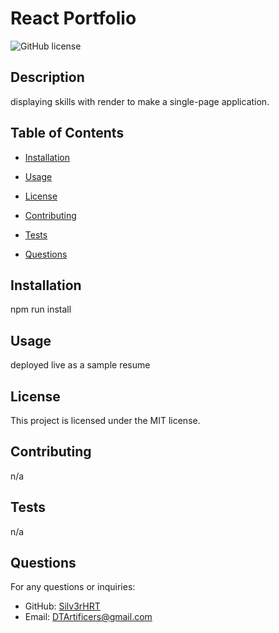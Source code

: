 # React Portfolio

  ![GitHub license](https://img.shields.io/badge/license-MIT-blue.svg)

## Description
displaying skills with render to make a single-page application.

## Table of Contents
* [Installation](#installation)
* [Usage](#usage)

* [License](#license)
* [Contributing](#contributing)
* [Tests](#tests)
* [Questions](#questions)

## Installation
npm run install

## Usage
deployed live as a sample resume

## License

This project is licensed under the MIT license.

## Contributing
n/a

## Tests
n/a

## Questions
For any questions or inquiries:
- GitHub: [Silv3rHRT](https://github.com/Silv3rHRT)
- Email: [DTArtificers@gmail.com](mailto:DTArtificers@gmail.com)

